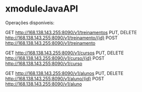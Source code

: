 # xmoduleJavaAPI

Operações disponíveis:

GET http://168.138.143.255:8090/v1/treinamentos
PUT, DELETE http://168.138.143.255:8090/v1/treinamento/{id}
POST http://168.138.143.255:8090/v1/treinamento

GET http://168.138.143.255:8090/v1/cursos
PUT, DELETE http://168.138.143.255:8090/v1/curso/{id}
POST http://168.138.143.255:8090/v1/curso

GET http://168.138.143.255:8090/v1/alunos
PUT, DELETE http://168.138.143.255:8090/v1/aluno/{id}
POST http://168.138.143.255:8090/v1/aluno
